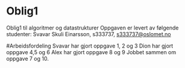 # Oblig1
Oblig1 til algoritmer og datastrukturer
Oppgaven er levert av følgende studenter:
Svavar Skuli Einarsson, s333737, s333737@oslomet.no

#Arbeidsfordeling
Svavar har gjort oppgave 1, 2 og 3
Dion har gjort oppgave 4,5 og 6
Alex har gjort oppgave 8 og 9
Jobbet sammen om oppgave 7 og 10.
